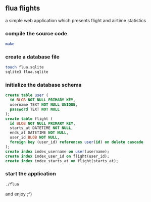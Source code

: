 ## flua flights

a simple web application which presents flight and airtime statistics

### compile the source code

```sh
make
```

### create a database file

```sh
touch flua.sqlite
sqlite3 flua.sqlite
```

### initialize the database schema

```sql
create table user (
  id BLOB NOT NULL PRIMARY KEY,
  username TEXT NOT NULL UNIQUE,
  password TEXT NOT NULL
);
create table flight (
  id BLOB NOT NULL PRIMARY KEY,
  starts_at DATETIME NOT NULL,
  ends_at DATETIME NOT NULL,
  user_id BLOB NOT NULL,
  foreign key (user_id) references user(id) on delete cascade
);
create index index_username on user(username);
create index index_user_id on flight(user_id);
create index index_starts_at on flight(starts_at);
```

### start the application

```sh
./flua
```

and enjoy ;^)
